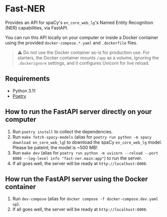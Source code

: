 # Fast-NER

Provides an API for spaCy's `en_core_web_lg`'s Named Entity Recognition (NER) capabilities, via FastAPI.

You can run this API locally on your computer or inside a Docker container using the provided `docker-compose.*.yaml` and `.dockerfile` files.

> :warning: Do not use the Docker container as-is for production use. For starters, the Docker container mounts `/app` as a volume, ignoring the `.dockerignore` settings, and it configures Uvicorn for live reload.

## Requirements

* Python 3.11
* [Poetry](https://python-poetry.org/)

## How to run the FastAPI server directly on your computer

1. Run `poetry install` to collect the dependencies.
2. Run `make fetch-spacy-models` (alias for `poetry run python -m spacy download en_core_web_lg`) to download the spaCy `en_core_web_lg` model. Please be pateint; the model is ~500 MB!
3. Run `make dev` (alias for `poetry run python -m uvicorn --reload --port 8000 --log-level info "fast-ner.main:app"`) to run the server.
4. If all goes well, the server will be ready at `http://localhost:8000`.

## How run the FastAPI server using the Docker container

1. Run `dev-compose` (alias for `docker compose -f docker-compose.dev.yaml up`).
2. If all goes well, the server will be ready at `http://localhost:8000`.
